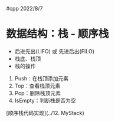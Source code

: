 #cpp 2022/8/7

# 数据结构：栈 - 顺序栈

- 后进先出(LIFO) 或 先进后出(FILO)
- 栈底、栈顶
- 栈的操作

1. Push：在栈顶添加元素
2. Top：查看栈顶元素
3. Pop：删除栈顶元素
4. IsEmpty：判断栈是否为空

[顺序栈代码实现](../12. MyStack)